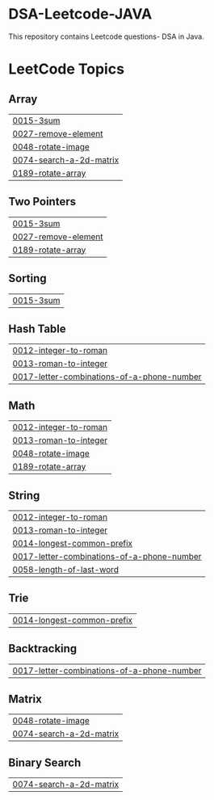 # DSA-Leetcode-JAVA
This repository contains Leetcode questions- DSA in Java.

<!---LeetCode Topics Start-->
# LeetCode Topics
## Array
|  |
| ------- |
| [0015-3sum](https://github.com/utkarshpatki50/DSA-Leetcode-JAVA/tree/master/0015-3sum) |
| [0027-remove-element](https://github.com/utkarshpatki50/DSA-Leetcode-JAVA/tree/master/0027-remove-element) |
| [0048-rotate-image](https://github.com/utkarshpatki50/DSA-Leetcode-JAVA/tree/master/0048-rotate-image) |
| [0074-search-a-2d-matrix](https://github.com/utkarshpatki50/DSA-Leetcode-JAVA/tree/master/0074-search-a-2d-matrix) |
| [0189-rotate-array](https://github.com/utkarshpatki50/DSA-Leetcode-JAVA/tree/master/0189-rotate-array) |
## Two Pointers
|  |
| ------- |
| [0015-3sum](https://github.com/utkarshpatki50/DSA-Leetcode-JAVA/tree/master/0015-3sum) |
| [0027-remove-element](https://github.com/utkarshpatki50/DSA-Leetcode-JAVA/tree/master/0027-remove-element) |
| [0189-rotate-array](https://github.com/utkarshpatki50/DSA-Leetcode-JAVA/tree/master/0189-rotate-array) |
## Sorting
|  |
| ------- |
| [0015-3sum](https://github.com/utkarshpatki50/DSA-Leetcode-JAVA/tree/master/0015-3sum) |
## Hash Table
|  |
| ------- |
| [0012-integer-to-roman](https://github.com/utkarshpatki50/DSA-Leetcode-JAVA/tree/master/0012-integer-to-roman) |
| [0013-roman-to-integer](https://github.com/utkarshpatki50/DSA-Leetcode-JAVA/tree/master/0013-roman-to-integer) |
| [0017-letter-combinations-of-a-phone-number](https://github.com/utkarshpatki50/DSA-Leetcode-JAVA/tree/master/0017-letter-combinations-of-a-phone-number) |
## Math
|  |
| ------- |
| [0012-integer-to-roman](https://github.com/utkarshpatki50/DSA-Leetcode-JAVA/tree/master/0012-integer-to-roman) |
| [0013-roman-to-integer](https://github.com/utkarshpatki50/DSA-Leetcode-JAVA/tree/master/0013-roman-to-integer) |
| [0048-rotate-image](https://github.com/utkarshpatki50/DSA-Leetcode-JAVA/tree/master/0048-rotate-image) |
| [0189-rotate-array](https://github.com/utkarshpatki50/DSA-Leetcode-JAVA/tree/master/0189-rotate-array) |
## String
|  |
| ------- |
| [0012-integer-to-roman](https://github.com/utkarshpatki50/DSA-Leetcode-JAVA/tree/master/0012-integer-to-roman) |
| [0013-roman-to-integer](https://github.com/utkarshpatki50/DSA-Leetcode-JAVA/tree/master/0013-roman-to-integer) |
| [0014-longest-common-prefix](https://github.com/utkarshpatki50/DSA-Leetcode-JAVA/tree/master/0014-longest-common-prefix) |
| [0017-letter-combinations-of-a-phone-number](https://github.com/utkarshpatki50/DSA-Leetcode-JAVA/tree/master/0017-letter-combinations-of-a-phone-number) |
| [0058-length-of-last-word](https://github.com/utkarshpatki50/DSA-Leetcode-JAVA/tree/master/0058-length-of-last-word) |
## Trie
|  |
| ------- |
| [0014-longest-common-prefix](https://github.com/utkarshpatki50/DSA-Leetcode-JAVA/tree/master/0014-longest-common-prefix) |
## Backtracking
|  |
| ------- |
| [0017-letter-combinations-of-a-phone-number](https://github.com/utkarshpatki50/DSA-Leetcode-JAVA/tree/master/0017-letter-combinations-of-a-phone-number) |
## Matrix
|  |
| ------- |
| [0048-rotate-image](https://github.com/utkarshpatki50/DSA-Leetcode-JAVA/tree/master/0048-rotate-image) |
| [0074-search-a-2d-matrix](https://github.com/utkarshpatki50/DSA-Leetcode-JAVA/tree/master/0074-search-a-2d-matrix) |
## Binary Search
|  |
| ------- |
| [0074-search-a-2d-matrix](https://github.com/utkarshpatki50/DSA-Leetcode-JAVA/tree/master/0074-search-a-2d-matrix) |
<!---LeetCode Topics End-->